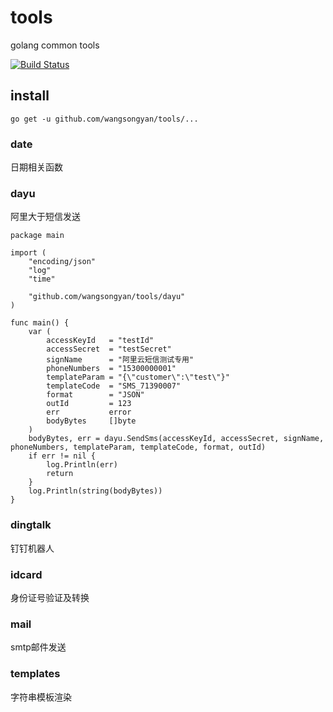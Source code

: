 # tools
golang common tools

[![Build Status](https://www.travis-ci.org/wangsongyan/tools.svg?branch=master)](http://travis-ci.org/wangsongyan/tools)

## install
```
go get -u github.com/wangsongyan/tools/...
```
### date
日期相关函数

### dayu
阿里大于短信发送
```golang
package main

import (
	"encoding/json"
	"log"
	"time"

	"github.com/wangsongyan/tools/dayu"
)

func main() {
	var (
		accessKeyId   = "testId"
		accessSecret  = "testSecret"
		signName      = "阿里云短信测试专用"
		phoneNumbers  = "15300000001"
		templateParam = "{\"customer\":\"test\"}"
		templateCode  = "SMS_71390007"
		format        = "JSON"
		outId         = 123
		err           error
		bodyBytes     []byte
	)
	bodyBytes, err = dayu.SendSms(accessKeyId, accessSecret, signName, phoneNumbers, templateParam, templateCode, format, outId)
	if err != nil {
		log.Println(err)
		return
	}
	log.Println(string(bodyBytes))
}
```

### dingtalk 
钉钉机器人

### idcard
身份证号验证及转换

### mail
smtp邮件发送

### templates
字符串模板渲染
